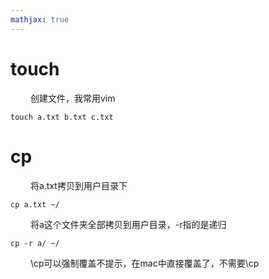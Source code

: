 ```yaml
---
mathjax: true
---
```


# touch
&emsp;&emsp; 创建文件，我常用vim
```
touch a.txt b.txt c.txt 
```

<!---more-->

# cp
&emsp;&emsp; 将a.txt拷贝到用户目录下
```
cp a.txt ~/
```
&emsp;&emsp; 将a这个文件夹全部拷贝到用户目录，-r指的是递归
```
cp -r a/ ~/
```
&emsp;&emsp; \cp可以强制覆盖不提示，在mac中直接覆盖了，不需要\cp




